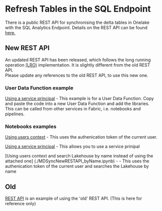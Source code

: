 # Refresh Tables in the SQL Endpoint

There is a public REST API for synchronising the delta tables in Onelake with the SQL Analytics Endpoint.
Details on the REST API can be found [here.](https://roadmap.fabric.microsoft.com/?product=datawarehouse)

## New REST API
An updated REST API has been released, which follows the long running operation [(LRO)](https://learn.microsoft.com/en-us/rest/api/fabric/articles/long-running-operation) implementation.   It is slightly different from the old REST API.   
Please update any references to the old REST API, to use this new one.

### User Data Function example
[Using a service principal](./RefreshTableinSQLEndpoint.py) - This example is for a User Data Function.   Copy and paste the code into a new User Data Function and add the libraries.   This can be called from other services in Fabric, i.e. notebooks and pipelines.


### Notebooks examples
[Using users context](MDSyncNewRESTAPI.ipynb) - This uses the authenication token of the current user.

[Using a service principal](./MDSyncNewRESTPIAPISP.ipynb) - This allows you to use a service prinipal

[Using users context and search Lakehouse by name instead of using the attached one] (./MDSyncNewRESTAPI_byName.ipynb) - - This uses the authenication token of the current user and searches the Lakehouse by name


## Old
[REST API](./refresh-tables-in-sql-endpoint.ipynb) is an example of using the 'old' REST API. (This is here for reference only)

